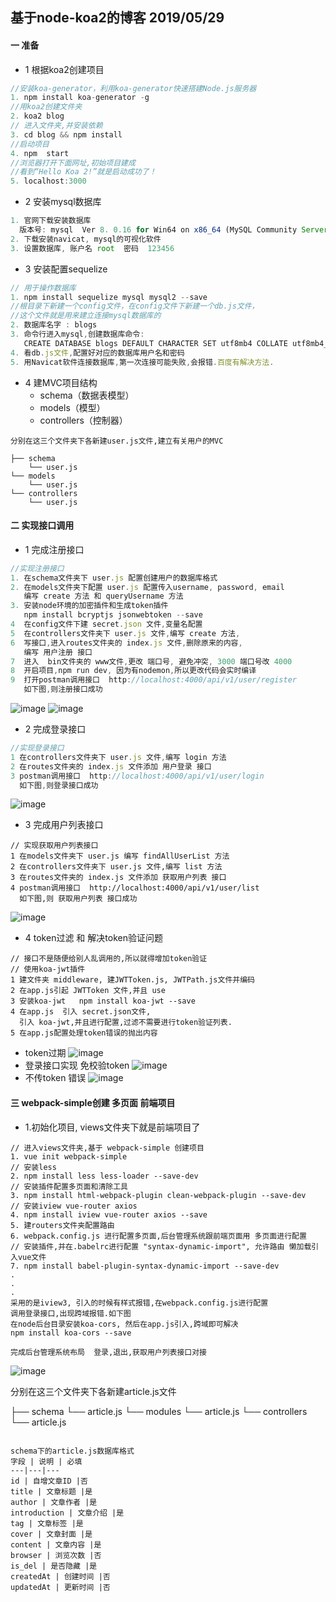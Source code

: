 ## 基于node-koa2的博客 2019/05/29

[参考项目 - 写接口]: https://www.imooc.com/article/80671
[参考项目]: https://github.com/liangfengbo/nodejs-koa-blog
#### 一 准备
- 1 根据koa2创建项目
```js
//安装koa-generator，利用koa-generator快速搭建Node.js服务器
1. npm install koa-generator -g  
//用koa2创建文件夹
2. koa2 blog 
// 进入文件夹,并安装依赖
3. cd blog && npm install
//启动项目  
4. npm  start
//浏览器打开下面网址,初始项目建成
//看到“Hello Koa 2!”就是启动成功了！
5. localhost:3000
```
- 2 安装mysql数据库
```js
1. 官网下载安装数据库
  版本号: mysql  Ver 8. 0.16 for Win64 on x86_64 (MySQL Community Server - GPL)
2. 下载安装navicat, mysql的可视化软件  
3. 设置数据库, 账户名 root  密码  123456
```

- 3 安装配置sequelize
```js
// 用于操作数据库
1. npm install sequelize mysql mysql2 --save 
//根目录下新建一个config文件，在config文件下新建一个db.js文件，
//这个文件就是用来建立连接mysql数据库的
2. 数据库名字 : blogs 
3. 命令行进入mysql,创建数据库命令: 
   CREATE DATABASE blogs DEFAULT CHARACTER SET utf8mb4 COLLATE utf8mb4_unicode_ci;
4. 看db.js文件,配置好对应的数据库用户名和密码
5. 用Navicat软件连接数据库,第一次连接可能失败,会报错.百度有解决方法.

```

- 4 建MVC项目结构
  - schema（数据表模型）
  - models（模型）
  - controllers（控制器）
  
```
分别在这三个文件夹下各新建user.js文件,建立有关用户的MVC

├── schema
    └── user.js
└── models
    └── user.js
└── controllers
    └── user.js
```
#### 二 实现接口调用
- 1 完成注册接口
```js
//实现注册接口
1. 在schema文件夹下 user.js 配置创建用户的数据库格式
2. 在models文件夹下配置 user.js 配置传入username, password, email
   编写 create 方法 和 queryUsername 方法
3. 安装node环境的加密插件和生成token插件
   npm install bcryptjs jsonwebtoken --save 
4  在config文件下建 secret.json 文件,变量名配置
5  在controllers文件夹下 user.js 文件,编写 create 方法,
6  写接口,进入routes文件夹的 index.js 文件,删除原来的内容,
   编写 用户注册 接口
7  进入  bin文件夹的 www文件,更改 端口号, 避免冲突, 3000 端口号改 4000
8  开启项目,npm run dev, 因为有nodemon,所以更改代码会实时编译 
9  打开postman调用接口  http://localhost:4000/api/v1/user/register 
   如下图,则注册接口成功
```
![image](https://github.com/Summer-Lin/koa2-blog/blob/master/blogImg/2.png)
![image](https://github.com/Summer-Lin/koa2-blog/blob/master/blogImg/3.png)

- 2 完成登录接口
```js
//实现登录接口
1 在controllers文件夹下 user.js 文件,编写 login 方法
2 在routes文件夹的 index.js 文件添加 用户登录 接口
3 postman调用接口  http://localhost:4000/api/v1/user/login
  如下图,则登录接口成功
```
![image](https://github.com/Summer-Lin/koa2-blog/blob/master/blogImg/4.png)

- 3 完成用户列表接口
```
// 实现获取用户列表接口
1 在models文件夹下 user.js 编写 findAllUserList 方法 
2 在controllers文件夹下 user.js 文件,编写 list 方法
3 在routes文件夹的 index.js 文件添加 获取用户列表 接口
4 postman调用接口  http://localhost:4000/api/v1/user/list
  如下图,则 获取用户列表 接口成功
```
![image](https://github.com/Summer-Lin/koa2-blog/blob/master/blogImg/5.png)

- 4 token过滤 和 解决token验证问题
```
// 接口不是随便给别人乱调用的,所以就得增加token验证
// 使用koa-jwt插件
1 建文件夹 middleware, 建JWTToken.js, JWTPath.js文件并编码
2 在app.js引起 JWTToken 文件,并且 use
3 安装koa-jwt   npm install koa-jwt --save  
4 在app.js  引入 secret.json文件,
  引入 koa-jwt,并且进行配置,过滤不需要进行token验证列表.
5 在app.js配置处理token错误的抛出内容  
```
  - token过期
![image](https://github.com/Summer-Lin/koa2-blog/blob/master/blogImg/6.png)
  - 登录接口实现 免校验token
![image](https://github.com/Summer-Lin/koa2-blog/blob/master/blogImg/7.png)
  - 不传token 错误
![image](https://github.com/Summer-Lin/koa2-blog/blob/master/blogImg/8.png)


#### 三 webpack-simple创建 多页面 前端项目
- 1.初始化项目, views文件夹下就是前端项目了
```
// 进入views文件夹,基于 webpack-simple 创建项目
1. vue init webpack-simple
// 安装less
2. npm install less less-loader --save-dev
// 安装插件配置多页面和清除工具
3. npm install html-webpack-plugin clean-webpack-plugin --save-dev
// 安装iview vue-router axios
4. npm install iview vue-router axios --save
5. 建routers文件夹配置路由
6. webpack.config.js 进行配置多页面,后台管理系统跟前端页面用 多页面进行配置
// 安装插件,并在.babelrc进行配置 "syntax-dynamic-import", 允许路由 懒加载引入vue文件
7. npm install babel-plugin-syntax-dynamic-import --save-dev
.
.
.
采用的是iview3, 引入的时候有样式报错,在webpack.config.js进行配置
调用登录接口,出现跨域报错.如下图
在node后台目录安装koa-cors, 然后在app.js引入,跨域即可解决
npm install koa-cors --save

完成后台管理系统布局  登录,退出,获取用户列表接口对接
```
![image](https://github.com/Summer-Lin/koa2-blog/blob/master/blogImg/9.png)








分别在这三个文件夹下各新建article.js文件

├── schema
    └── article.js
└── modules
    └── article.js
└── controllers
    └── article.js
```

schema下的article.js数据库格式
字段 | 说明 | 必填 
---|---|---
id | 自增文章ID |否 
title | 文章标题 |是 
author | 文章作者 |是 
introduction | 文章介绍 |是 
tag | 文章标签 |是 
cover | 文章封面 |是 
content | 文章内容 |是 
browser | 浏览次数 |否 
is_del | 是否隐藏 |是 
createdAt | 创建时间 |否 
updatedAt | 更新时间 |否 


